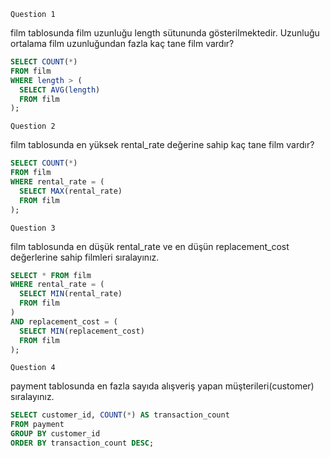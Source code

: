 ````Question 1````

film tablosunda film uzunluğu length sütununda gösterilmektedir. Uzunluğu ortalama film uzunluğundan fazla kaç tane film vardır?
````sql
SELECT COUNT(*)
FROM film
WHERE length > (
  SELECT AVG(length)
  FROM film
);

````
````Question 2````

film tablosunda en yüksek rental_rate değerine sahip kaç tane film vardır?
````sql
SELECT COUNT(*)
FROM film
WHERE rental_rate = (
  SELECT MAX(rental_rate)
  FROM film
);
````
````Question 3````

film tablosunda en düşük rental_rate ve en düşün replacement_cost değerlerine sahip filmleri sıralayınız.
````sql
SELECT * FROM film
WHERE rental_rate = (
  SELECT MIN(rental_rate)
  FROM film
)
AND replacement_cost = (
  SELECT MIN(replacement_cost)
  FROM film
);
````
````Question 4````

payment tablosunda en fazla sayıda alışveriş yapan müşterileri(customer) sıralayınız.
````sql
SELECT customer_id, COUNT(*) AS transaction_count
FROM payment
GROUP BY customer_id
ORDER BY transaction_count DESC;
````
